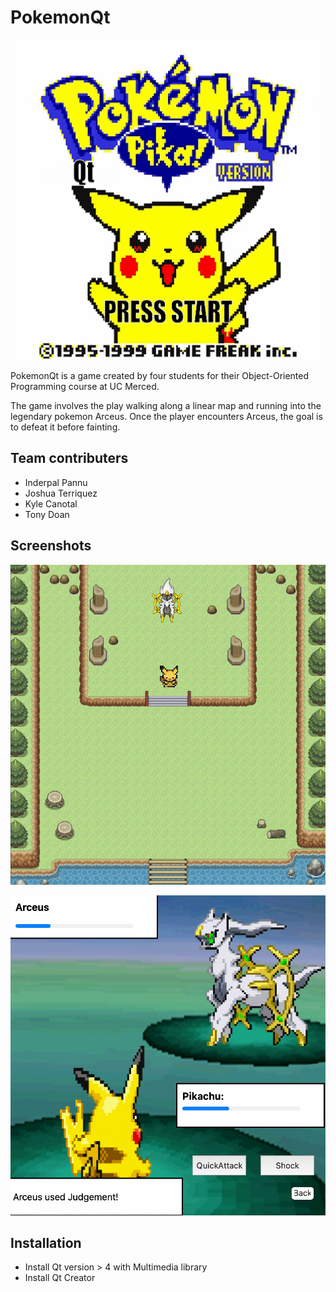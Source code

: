 # PokemonQt

<p align="center">
  <img width="512" height="512" src="/PokemonQt_Game/Assets/introscreen.gif">
</p>

PokemonQt is a game created by four students for their Object-Oriented Programming course at UC Merced. 

The game involves the play walking along a linear map and running into the legendary pokemon Arceus. Once the player encounters Arceus, the goal is to defeat it before fainting. 

## Team contributers

* Inderpal Pannu
* Joshua Terriquez
* Kyle Canotal
* Tony Doan

## Screenshots

<p align="center">
  <img width="512" height="512" src="/PokemonQt_Game/Assets/Screenshots/map_screenshot.png">
</p>

<p align="center">
  <img width="512" height="512" src="/PokemonQt_Game/Assets/Screenshots/battle_screenshot.png">
</p>

## Installation

* Install Qt version > 4 with Multimedia library
* Install Qt Creator
